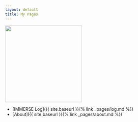 ```yaml
---
layout: default
title: My Pages
---
```

<img src="https://chriswils95.github.io/chriswils.github.io//pic.jpg" width="250" height="250"/>

  * [IMMERSE Log]({{ site.baseurl }}{% link _pages/log.md %})
  * [About]({{ site.baseurl }}{% link _pages/about.md %})
  
